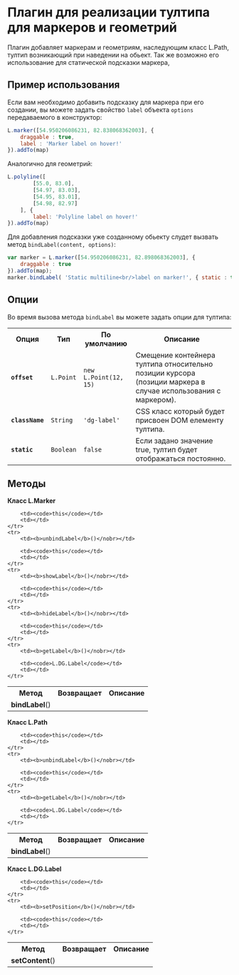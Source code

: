 Плагин для реализации тултипа для маркеров и геометрий
======================================================

Плагин добавляет маркерам и геометриям, наследующим класс L.Path, тултип возникающий при наведении на обьект. Так же возможно его использование для статической подсказки маркера,

## Пример использования

Если вам необходимо добавить подсказку для маркера при его создании, вы можете задать свойство ````label```` объекта ````options```` передаваемого в конструктор:

````js
L.marker([54.950206086231, 82.838068362003], {
	draggable : true,
	label : 'Marker label on hover!'
}).addTo(map)
````
Аналогично для геометрий:

````js
L.polyline([
		[55.0, 83.0],
		[54.97, 83.03],
		[54.95, 83.01],
		[54.98, 82.97]
	], {
		label: 'Polyline label on hover!'
}).addTo(map)
````

Для добавления подсказки уже созданному обьекту слудет вызвать метод ````bindLabel(content, options)````:

````js
var marker = L.marker([54.950206086231, 82.898068362003], {
    draggable : true
}).addTo(map);
marker.bindLabel( 'Static multiline<br/>label on marker!', { static : true } );
````
## Опции

Во время вызова метода ````bindLabel```` вы можете задать опции для тултипа:

<table>
    <tr>
        <th>Опция</th>
        <th>Тип</th>
        <th>По умолчанию</th>
        <th>Описание</th>
    </tr>
    <tr>
        <td><code><b>offset</b></code></td>
        <td><code>L.Point</td>
        <td><code>new L.Point(12, 15)</code></td>
        <td>Смещение контейнера тултипа относительно позиции курсора (позиции маркера в случае использования с маркером).</td>
    </tr>
    <tr>
        <td><code><b>className</b></code></td>
        <td><code>String</td>
        <td><code>'dg-label'</code></td>
        <td>CSS класс который будет присвоен DOM елементу тултипа.</td>
    </tr>
    <tr>
        <td><code><b>static</b></code></td>
        <td><code>Boolean</td>
        <td><code>false</code></td>
        <td>Если задано значение true, тултип будет отображаться постоянно.</td>
    </tr>
</table>

## Методы

**Класс L.Marker**

<table>
    <tr>
        <th>Метод</th>
        <th>Возвращает</th>
        <th>Описание</th>
    </tr>
    <tr>
        <td><b>bindLabel</b>()</nobr></td>

        <td><code>this</code></td>
        <td></td>
    </tr>
    <tr>
        <td><b>unbindLabel</b>()</nobr></td>

        <td><code>this</code></td>
        <td></td>
    </tr>
    <tr>
        <td><b>showLabel</b>()</nobr></td>

        <td><code>this</code></td>
        <td></td>
    </tr>
    <tr>
        <td><b>hideLabel</b>()</nobr></td>

        <td><code>this</code></td>
        <td></td>
    </tr>
    <tr>
        <td><b>getLabel</b>()</nobr></td>

        <td><code>L.DG.Label</code></td>
        <td></td>
    </tr>
</table>

**Класс L.Path**

<table>
    <tr>
        <th>Метод</th>
        <th>Возвращает</th>
        <th>Описание</th>
    </tr>
    <tr>
        <td><b>bindLabel</b>()</nobr></td>

        <td><code>this</code></td>
        <td></td>
    </tr>
    <tr>
        <td><b>unbindLabel</b>()</nobr></td>

        <td><code>this</code></td>
        <td></td>
    </tr>
    <tr>
        <td><b>getLabel</b>()</nobr></td>

        <td><code>L.DG.Label</code></td>
        <td></td>
    </tr>
</table>

**Класс L.DG.Label**

<table>
    <tr>
        <th>Метод</th>
        <th>Возвращает</th>
        <th>Описание</th>
    </tr>
    <tr>
        <td><b>setContent</b>()</nobr></td>

        <td><code>this</code></td>
        <td></td>
    </tr>
    <tr>
        <td><b>setPosition</b>()</nobr></td>

        <td><code>this</code></td>
        <td></td>
    </tr>
</table>
